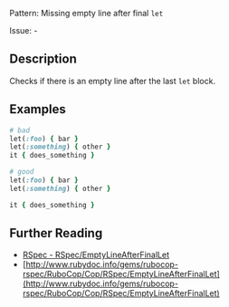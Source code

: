 Pattern: Missing empty line after final `let`

Issue: -

## Description

Checks if there is an empty line after the last `let` block.

## Examples

```ruby
# bad
let(:foo) { bar }
let(:something) { other }
it { does_something }

# good
let(:foo) { bar }
let(:something) { other }

it { does_something }
```

## Further Reading

* [RSpec - RSpec/EmptyLineAfterFinalLet](https://docs.rubocop.org/rubocop-rspec/cops_rspec.html#rspecemptylineafterfinallet)
* [http://www.rubydoc.info/gems/rubocop-rspec/RuboCop/Cop/RSpec/EmptyLineAfterFinalLet](http://www.rubydoc.info/gems/rubocop-rspec/RuboCop/Cop/RSpec/EmptyLineAfterFinalLet)
